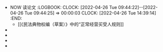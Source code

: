 - NOW 读论文
  :LOGBOOK:
  CLOCK: [2022-04-26 Tue 09:44:22]--[2022-04-26 Tue 09:44:25] =>  00:00:03
  CLOCK: [2022-04-26 Tue 14:39:14]
  :END:
	- [[《民法典物权编（草案）》中的“正常经营买受人规则]]
-
-
-
-
